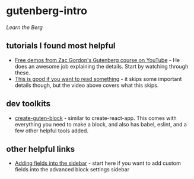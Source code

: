 # gutenberg-intro
_Learn the Berg_

## tutorials I found most helpful
- [Free demos from Zac Gordon's Gutenberg course on YouTube](https://www.youtube.com/watch?v=UOP0dPzH9mo&list=PLruo2gSoqlegqehfUbOMEbpUborFIaNsD) - He does an awesome job explaining the details. Start by watching through these.
- [This is good if you want to read something](https://deliciousbrains.com/custom-gutenberg-block/) - it skips some important details though, but the video above covers what this skips.

## dev toolkits
- [create-guten-block](https://github.com/ahmadawais/create-guten-block) - similar to create-react-app. This comes with everything you need to make a block, and also has babel, eslint, and a few other helpful tools added.

## other helpful links
- [Adding fields into the sidebar](https://stackoverflow.com/questions/48338664/add-fields-in-advanced-block-setting) - start here if you want to add custom fields into the advanced block settings sidebar